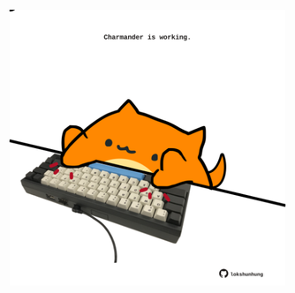 <!-- built at 09/09/2022, 07:07:01 UTC -->
<p align="center">
  <img width="500" height="500" src="./ReadmeImage.svg">
</p>
